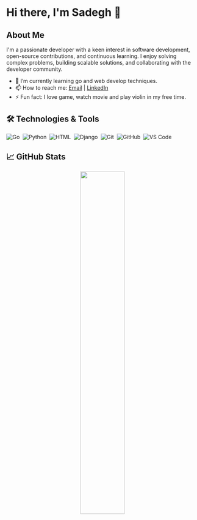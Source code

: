 # Hi there, I'm Sadegh 👋

## About Me

I'm a passionate developer with a keen interest in software development, open-source contributions, and continuous learning. I enjoy solving complex problems, building scalable solutions, and collaborating with the developer community.

- 🌱 I’m currently learning go and web develop techniques.
- 📫 How to reach me: [Email](sadeghkhoshbayancode@gmail.com) | [LinkedIn](https://www.linkedin.com/in/sadegh-khoshbayan/)
- ⚡ Fun fact: I love game, watch movie and play violin in my free time.

## 🛠️ Technologies & Tools
![Go](https://img.shields.io/badge/-Go-05122A?style=flat&logo=go)&nbsp;
![Python](https://img.shields.io/badge/-Python-05122A?style=flat&logo=python)&nbsp;
![HTML](https://img.shields.io/badge/-HTML-05122A?style=flat&logo=html5)&nbsp;
![Django](https://img.shields.io/badge/-Django-05122A?style=flat&logo=django)&nbsp;
![Git](https://img.shields.io/badge/-Git-05122A?style=flat&logo=git)&nbsp;
![GitHub](https://img.shields.io/badge/-GitHub-05122A?style=flat&logo=github)&nbsp;
![VS Code](https://img.shields.io/badge/-VS%20Code-05122A?style=flat&logo=visual-studio-code&logoColor=007ACC)&nbsp;

## 📈 GitHub Stats

<p align="center">
  <img width="48%" src="https://github-readme-stats.vercel.app/api?username=Sadegh-kh&show_icons=true&theme=radical" />
</p>

